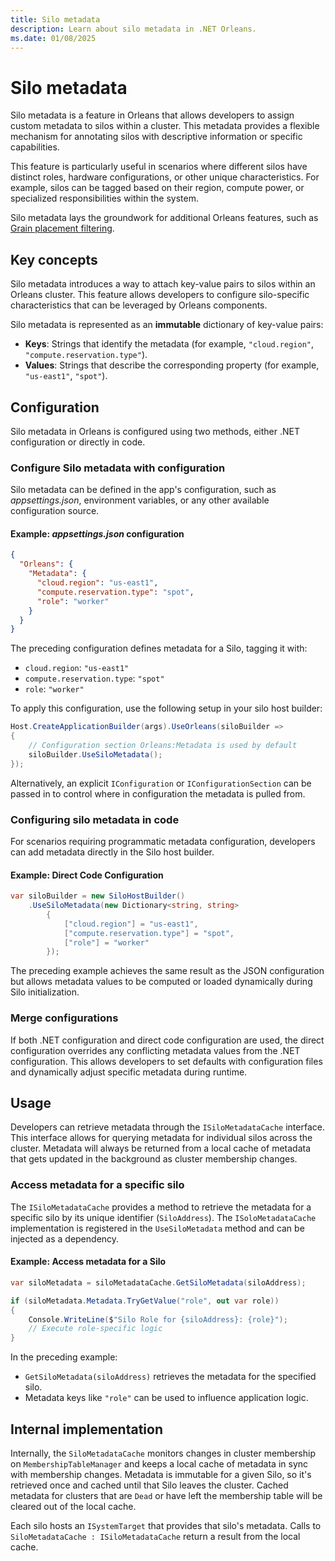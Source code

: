 ```yaml
---
title: Silo metadata
description: Learn about silo metadata in .NET Orleans.
ms.date: 01/08/2025
---
```


# Silo metadata

Silo metadata is a feature in Orleans that allows developers to assign custom metadata to silos within a cluster. This metadata provides a flexible mechanism for annotating silos with descriptive information or specific capabilities.

This feature is particularly useful in scenarios where different silos have distinct roles, hardware configurations, or other unique characteristics. For example, silos can be tagged based on their region, compute power, or specialized responsibilities within the system.

Silo metadata lays the groundwork for additional Orleans features, such as [Grain placement filtering](../../grains/grain-placement-filtering.md).

## Key concepts

Silo metadata introduces a way to attach key-value pairs to silos within an Orleans cluster. This feature allows developers to configure silo-specific characteristics that can be leveraged by Orleans components.

Silo metadata is represented as an **immutable** dictionary of key-value pairs:

- **Keys**: Strings that identify the metadata (for example, `"cloud.region"`, `"compute.reservation.type"`).
- **Values**: Strings that describe the corresponding property (for example, `"us-east1"`, `"spot"`).

## Configuration

Silo metadata in Orleans is configured using two methods, either .NET configuration or directly in code.

### Configure Silo metadata with configuration

Silo metadata can be defined in the app's configuration, such as _appsettings.json_, environment variables, or any other available configuration source.

#### Example: _appsettings.json_ configuration

```json
{
  "Orleans": {
    "Metadata": {
      "cloud.region": "us-east1",
      "compute.reservation.type": "spot",
      "role": "worker"
    }
  }
}
```

The preceding configuration defines metadata for a Silo, tagging it with:

- `cloud.region`: `"us-east1"`
- `compute.reservation.type`: `"spot"`
- `role`: `"worker"`

To apply this configuration, use the following setup in your silo host builder:

```csharp
Host.CreateApplicationBuilder(args).UseOrleans(siloBuilder =>
{
    // Configuration section Orleans:Metadata is used by default
    siloBuilder.UseSiloMetadata();
});
```

Alternatively, an explicit `IConfiguration` or `IConfigurationSection` can be passed in to control where in configuration the metadata is pulled from.

### Configuring silo metadata in code

For scenarios requiring programmatic metadata configuration, developers can add metadata directly in the Silo host builder.

#### Example: Direct Code Configuration

```csharp
var siloBuilder = new SiloHostBuilder()
    .UseSiloMetadata(new Dictionary<string, string>
        {
            ["cloud.region"] = "us-east1",
            ["compute.reservation.type"] = "spot",
            ["role"] = "worker"
        });

```

The preceding example achieves the same result as the JSON configuration but allows metadata values to be computed or loaded dynamically during Silo initialization.

### Merge configurations

If both .NET configuration and direct code configuration are used, the direct configuration overrides any conflicting metadata values from the .NET configuration. This allows developers to set defaults with configuration files and dynamically adjust specific metadata during runtime.

## Usage

Developers can retrieve metadata through the `ISiloMetadataCache` interface. This interface allows for querying metadata for individual silos across the cluster. Metadata will always be returned from a local cache of metadata that gets updated in the background as cluster membership changes.

### Access metadata for a specific silo

The `ISiloMetadataCache` provides a method to retrieve the metadata for a specific silo by its unique identifier (`SiloAddress`). The `ISoloMetadataCache` implementation is registered in the `UseSiloMetadata` method and can be injected as a dependency.

#### Example: Access metadata for a Silo

```csharp
var siloMetadata = siloMetadataCache.GetSiloMetadata(siloAddress);

if (siloMetadata.Metadata.TryGetValue("role", out var role))
{
    Console.WriteLine($"Silo Role for {siloAddress}: {role}");
    // Execute role-specific logic
}
```

In the preceding example:

- `GetSiloMetadata(siloAddress)` retrieves the metadata for the specified silo.
- Metadata keys like `"role"` can be used to influence application logic.

## Internal implementation

Internally, the `SiloMetadataCache` monitors changes in cluster membership on `MembershipTableManager` and keeps a local cache of metadata in sync with membership changes. Metadata is immutable for a given Silo, so it's retrieved once and cached until that Silo leaves the cluster. Cached metadata for clusters that are `Dead` or have left the membership table will be cleared out of the local cache.

Each silo hosts an `ISystemTarget` that provides that silo's metadata. Calls to `SiloMetadataCache : ISiloMetadataCache` return a result from the local cache.
